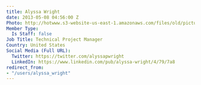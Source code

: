 ```yaml
---
title: Alyssa Wright
date: 2013-05-08 04:56:00 Z
Photo: http://hotwww.s3-website-us-east-1.amazonaws.com/files/old/pictures/picture-53-1432082227.jpg
Member Type:
  Is Staff: false
Job Title: Technical Project Manager
Country: United States
Social Media (Full URL):
  Twitter: https://twitter.com/alyssapwright
  LinkedIn: https://www.linkedin.com/pub/alyssa-wright/4/79/7a8
redirect_from:
- "/users/alyssa_wright"
---
```



